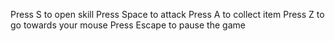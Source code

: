 Press S to open skill
Press Space to attack
Press A to collect item
Press Z to go towards your mouse
Press Escape to pause the game
